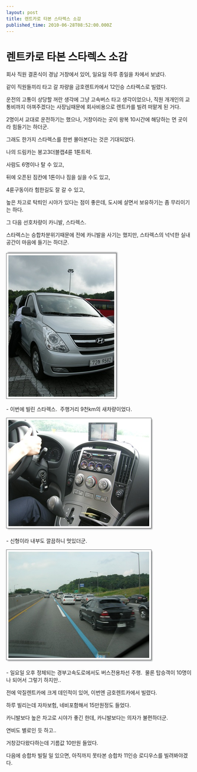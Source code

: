 ```yaml
---
layout: post
title: 렌트카로 타본 스타렉스 소감
published_time: 2010-06-28T08:52:00.000Z
---
```


# 렌트카로 타본 스타렉스 소감


회사 직원 결혼식이 경남 거창에서 있어, 일요일 하루 종일을 차에서 보냈다.

같이 직원들끼리 타고 갈 차량을 금호렌트카에서 12인승 스타렉스로 빌렸다.

운전의 고통이 상당할 꺼란 생각에 그냥 고속버스 타고 생각이었으나, 직원 개개인의 교통비까지 아껴주겠다는 사장님때문에 회사비용으로 렌트카를 빌려 떠맡게 된 거다.

2명이서 교대로 운전하기는 했으나, 거창이라는 곳이 왕복 10시간에 해당하는 먼 곳이라 힘들기는 하더군.

그래도 한가지 스타렉스를 한번 몰아본다는 것은 기대되었다.

나의 드림카는 봉고3더블캡4륜 1톤트럭.

사람도 6명이나 탈 수 있고,

뒤에 오픈된 짐칸에 1톤이나 짐을 실을 수도 있고,

4륜구동이라 험한길도 잘 갈 수 있고,

높은 차고로 탁틔인 시야가 있다는 점이 좋은데, 도시에 살면서 보유하기는 좀 무리이기는 하다.

그 다음 선호차량이 카니발, 스타렉스.

스타렉스는 승합차분위기때문에 전에 카니발을 사기는 했지만, 스타렉스의 넉넉한 실내공간이 마음에 들기는 하더군.

![](../pds/201006/28/80/a0109780_4c27e10c6dc52.jpg)

\- 이번에 빌린 스타렉스.  주행거리 9천km의 새차량이었다.

![](../pds/201006/28/80/a0109780_4c27e10b67d61.jpg)

\- 신형이라 내부도 깔끔하니 멋있더군.

![](../pds/201006/28/80/a0109780_4c27e10bf0f2c.jpg)

\- 일요일 오후 정체되는 경부고속도로에서도 버스전용차선 주행.  물론 탑승객이 10명이나 되어서 그렇기 하지만..

전에 악질렌트카에 크게 데인적이 있어, 이번엔 금호렌트카에서 빌렸다.

하루 빌리는데 자차보험, 네비포함해서 15만원정도 들었다.

카니발보다 높은 차고로 시야가 좋긴 한데, 카니발보다는 의자가 불편하더군.

연비도 별로인 듯 하고..

거창갔다왔다하는데 기름값 10만원 들었다.

다음에 승합차 빌릴 일 있으면, 아직까지 못타본 승합차 11인승 로디우스를 빌려봐야겠다.

